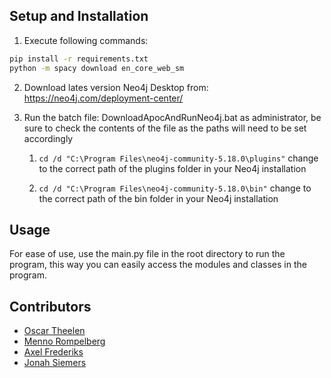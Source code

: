 ## Setup and Installation

1. Execute following commands:

```bash
pip install -r requirements.txt
python -m spacy download en_core_web_sm
```

2. Download lates version Neo4j Desktop from: https://neo4j.com/deployment-center/

3. Run the batch file: DownloadApocAndRunNeo4j.bat as administrator, be sure to check the contents of the file as the paths will need to be set accordingly

   1. `cd /d "C:\Program Files\neo4j-community-5.18.0\plugins"` change to the correct path of the plugins folder in your Neo4j installation

   2. `cd /d "C:\Program Files\neo4j-community-5.18.0\bin"` change to the correct path of the bin folder in your Neo4j installation

## Usage

For ease of use, use the main.py file in the root directory to run the program, this way you can easily access the modules and classes in the program.

## Contributors

- [Oscar Theelen](https://github.com/Ozziehman)
- [Menno Rompelberg](https://github.com/MasterDisaster7)
- [Axel Frederiks](https://github.com/ProgrammerGhostPrK)
- [Jonah Siemers](https://github.com/Doomayy)
